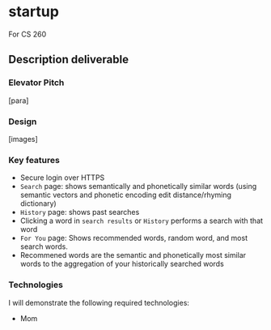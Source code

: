 # startup
For CS 260

## Description deliverable

### Elevator Pitch

[para]

### Design
[images]


### Key features
- Secure login over HTTPS
- `Search` page: shows semantically and phonetically similar words (using semantic vectors and phonetic encoding edit distance/rhyming dictionary)
- `History` page: shows past searches
- Clicking a word in `search results` or `History` performs a search with that word
- `For You` page: Shows recommended words, random word, and most search words.
- Recommened words are the semantic and phonetically most similar words to the aggregation of your historically searched words



### Technologies
I will demonstrate the following required technologies:
- Mom
